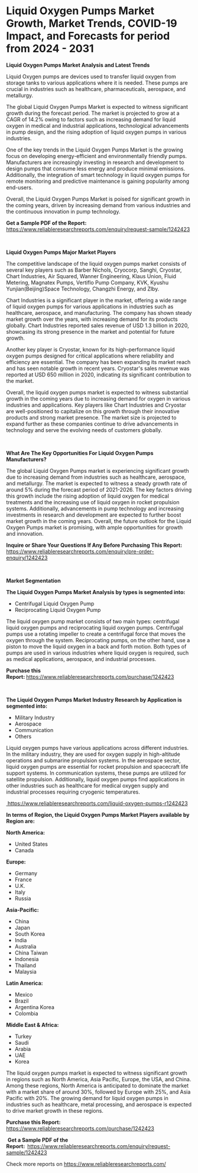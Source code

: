 <p><h1>Liquid Oxygen Pumps Market Growth, Market Trends, COVID-19 Impact, and Forecasts for period from 2024 - 2031</h1></p><p><strong>Liquid Oxygen Pumps Market Analysis and Latest Trends</strong></p>
<p><p>Liquid Oxygen pumps are devices used to transfer liquid oxygen from storage tanks to various applications where it is needed. These pumps are crucial in industries such as healthcare, pharmaceuticals, aerospace, and metallurgy.</p><p>The global Liquid Oxygen Pumps Market is expected to witness significant growth during the forecast period. The market is projected to grow at a CAGR of 14.2% owing to factors such as increasing demand for liquid oxygen in medical and industrial applications, technological advancements in pump design, and the rising adoption of liquid oxygen pumps in various industries.</p><p>One of the key trends in the Liquid Oxygen Pumps Market is the growing focus on developing energy-efficient and environmentally friendly pumps. Manufacturers are increasingly investing in research and development to design pumps that consume less energy and produce minimal emissions. Additionally, the integration of smart technology in liquid oxygen pumps for remote monitoring and predictive maintenance is gaining popularity among end-users.</p><p>Overall, the Liquid Oxygen Pumps Market is poised for significant growth in the coming years, driven by increasing demand from various industries and the continuous innovation in pump technology.</p></p>
<p><strong>Get a Sample PDF of the Report:&nbsp;</strong> <a href="https://www.reliableresearchreports.com/enquiry/request-sample/1242423">https://www.reliableresearchreports.com/enquiry/request-sample/1242423</a></p>
<p>&nbsp;</p>
<p><strong>Liquid Oxygen Pumps Major Market Players</strong></p>
<p><p>The competitive landscape of the liquid oxygen pumps market consists of several key players such as Barber Nichols, Cryocorp, Sanghi, Cryostar, Chart Industries, Air Squared, Wanner Engineering, Klaus Union, Fluid Metering, Magnatex Pumps, Vertiflo Pump Company, KVK, Kyushu Yunjian(Beijing)Space Technology, Changzhi Energy, and Zlby. </p><p>Chart Industries is a significant player in the market, offering a wide range of liquid oxygen pumps for various applications in industries such as healthcare, aerospace, and manufacturing. The company has shown steady market growth over the years, with increasing demand for its products globally. Chart Industries reported sales revenue of USD 1.3 billion in 2020, showcasing its strong presence in the market and potential for future growth.</p><p>Another key player is Cryostar, known for its high-performance liquid oxygen pumps designed for critical applications where reliability and efficiency are essential. The company has been expanding its market reach and has seen notable growth in recent years. Cryostar's sales revenue was reported at USD 650 million in 2020, indicating its significant contribution to the market.</p><p>Overall, the liquid oxygen pumps market is expected to witness substantial growth in the coming years due to increasing demand for oxygen in various industries and applications. Key players like Chart Industries and Cryostar are well-positioned to capitalize on this growth through their innovative products and strong market presence. The market size is projected to expand further as these companies continue to drive advancements in technology and serve the evolving needs of customers globally.</p></p>
<p>&nbsp;</p>
<p><strong>What Are The Key Opportunities For Liquid Oxygen Pumps Manufacturers?</strong></p>
<p><p>The global Liquid Oxygen Pumps market is experiencing significant growth due to increasing demand from industries such as healthcare, aerospace, and metallurgy. The market is expected to witness a steady growth rate of around 5% during the forecast period of 2021-2026. The key factors driving this growth include the rising adoption of liquid oxygen for medical treatments and the increasing use of liquid oxygen in rocket propulsion systems. Additionally, advancements in pump technology and increasing investments in research and development are expected to further boost market growth in the coming years. Overall, the future outlook for the Liquid Oxygen Pumps market is promising, with ample opportunities for growth and innovation.</p></p>
<p><strong>Inquire or Share Your Questions If Any Before Purchasing This Report:</strong> <a href="https://www.reliableresearchreports.com/enquiry/pre-order-enquiry/1242423">https://www.reliableresearchreports.com/enquiry/pre-order-enquiry/1242423</a></p>
<p>&nbsp;</p>
<p><strong>Market Segmentation</strong></p>
<p><strong>The Liquid Oxygen Pumps Market Analysis by types is segmented into:</strong></p>
<p><ul><li>Centrifugal Liquid Oxygen Pump</li><li>Reciprocating Liquid Oxygen Pump</li></ul></p>
<p><p>The liquid oxygen pump market consists of two main types: centrifugal liquid oxygen pumps and reciprocating liquid oxygen pumps. Centrifugal pumps use a rotating impeller to create a centrifugal force that moves the oxygen through the system. Reciprocating pumps, on the other hand, use a piston to move the liquid oxygen in a back and forth motion. Both types of pumps are used in various industries where liquid oxygen is required, such as medical applications, aerospace, and industrial processes.</p></p>
<p><strong>Purchase this Report:&nbsp;</strong><a href="https://www.reliableresearchreports.com/purchase/1242423">https://www.reliableresearchreports.com/purchase/1242423</a></p>
<p>&nbsp;</p>
<p><strong>The Liquid Oxygen Pumps Market Industry Research by Application is segmented into:</strong></p>
<p><ul><li>Military Industry</li><li>Aerospace</li><li>Communication</li><li>Others</li></ul></p>
<p><p>Liquid oxygen pumps have various applications across different industries. In the military industry, they are used for oxygen supply in high-altitude operations and submarine propulsion systems. In the aerospace sector, liquid oxygen pumps are essential for rocket propulsion and spacecraft life support systems. In communication systems, these pumps are utilized for satellite propulsion. Additionally, liquid oxygen pumps find applications in other industries such as healthcare for medical oxygen supply and industrial processes requiring cryogenic temperatures.</p></p>
<p><a href="https://www.reliableresearchreports.com/liquid-oxygen-pumps-r1242423">&nbsp;https://www.reliableresearchreports.com/liquid-oxygen-pumps-r1242423</a></p>
<p><strong>In terms of Region, the Liquid Oxygen Pumps Market Players available by Region are:</strong></p>
<p>
    <p> <strong> North America: </strong>
        <ul>
            <li>United States</li>
            <li>Canada</li>
        </ul>
        </p> 
    <p> <strong> Europe: </strong>
        <ul>
            <li>Germany</li>
            <li>France</li>
            <li>U.K.</li>
            <li>Italy</li>
            <li>Russia</li>
        </ul>
        </p> 
    <p> <strong> Asia-Pacific: </strong>
        <ul>
            <li>China</li>
            <li>Japan</li>
            <li>South Korea</li>
            <li>India</li>
            <li>Australia</li>
            <li>China Taiwan</li>
            <li>Indonesia</li>
            <li>Thailand</li>
            <li>Malaysia</li>
        </ul>
        </p> 
    <p> <strong> Latin America: </strong>
        <ul>
            <li>Mexico</li>
            <li>Brazil</li>
            <li>Argentina Korea</li>
            <li>Colombia</li>
        </ul>
        </p> 
    <p> <strong> Middle East & Africa: </strong>
        <ul>
            <li>Turkey</li>
            <li>Saudi</li>
            <li>Arabia</li>
            <li>UAE</li>
            <li>Korea</li>
        </ul>
    </p>
    </p>
<p><p>The liquid oxygen pumps market is expected to witness significant growth in regions such as North America, Asia Pacific, Europe, the USA, and China. Among these regions, North America is anticipated to dominate the market with a market share of around 30%, followed by Europe with 25%, and Asia Pacific with 20%. The growing demand for liquid oxygen pumps in industries such as healthcare, metal processing, and aerospace is expected to drive market growth in these regions.</p></p>
<p><strong>Purchase this Report: </strong><a href="https://www.reliableresearchreports.com/purchase/1242423">https://www.reliableresearchreports.com/purchase/1242423</a></p>
<p>&nbsp;<strong>Get a Sample PDF of the Report:&nbsp;&nbsp;</strong><a href="https://www.reliableresearchreports.com/enquiry/request-sample/1242423">https://www.reliableresearchreports.com/enquiry/request-sample/1242423</a></p>
<p><strong></strong></p>
<p>Check more reports on <a href="https://www.reliableresearchreports.com/">https://www.reliableresearchreports.com/</a></p>